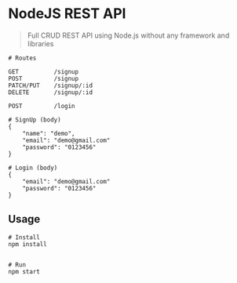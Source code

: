 # NodeJS REST API

> Full CRUD REST API using Node.js without any framework and libraries

```
# Routes

GET          /signup
POST         /signup
PATCH/PUT    /signup/:id
DELETE       /signup/:id

POST         /login

```
```
# SignUp (body)
{
    "name": "demo",
    "email": "demo@gmail.com"
    "password": "0123456"
}
```

```
# Login (body)
{
    "email": "demo@gmail.com"
    "password": "0123456"
}
```
## Usage

```
# Install
npm install


# Run
npm start


```

